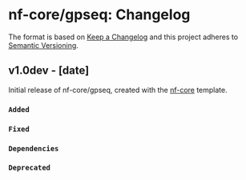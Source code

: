 # nf-core/gpseq: Changelog

The format is based on [Keep a Changelog](https://keepachangelog.com/en/1.0.0/)
and this project adheres to [Semantic Versioning](https://semver.org/spec/v2.0.0.html).

## v1.0dev - [date]

Initial release of nf-core/gpseq, created with the [nf-core](https://nf-co.re/) template.

### `Added`

### `Fixed`

### `Dependencies`

### `Deprecated`
